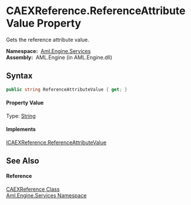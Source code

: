 CAEXReference.ReferenceAttributeValue Property
==============================================
Gets the reference attribute value.

  **Namespace:**  [Aml.Engine.Services][1]  
  **Assembly:**  AML.Engine (in AML.Engine.dll)

Syntax
------

```csharp
public string ReferenceAttributeValue { get; }
```

#### Property Value
Type: [String][2]
#### Implements
[ICAEXReference.ReferenceAttributeValue][3]  


See Also
--------

#### Reference
[CAEXReference Class][4]  
[Aml.Engine.Services Namespace][1]  

[1]: ../README.md
[2]: https://docs.microsoft.com/dotnet/api/system.string
[3]: ../../Aml.Engine.Services.Interfaces/ICAEXReference/ReferenceAttributeValue.md
[4]: README.md
[5]: https://www.automationml.org
[6]: ../../icons/logoShade.png